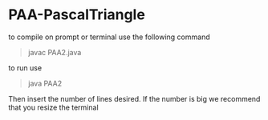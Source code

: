 # PAA-PascalTriangle


to compile on prompt or terminal use the following command

> javac PAA2.java

to run use

> java PAA2

Then insert the number of lines desired. If the number is big we recommend that you resize the terminal
